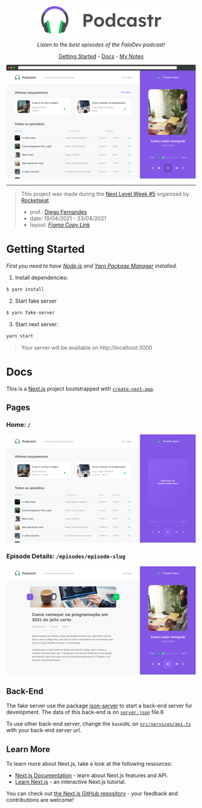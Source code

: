 <div align="center">

![**Podcastr**](.github/assets/logo.svg)

_Listen to the best episodes of the FalaDev podcast!_

[Getting Started](#getting-started) - [Docs](#docs) - [My Notes](notes.md)

![](.github/assets/app-preview.png)

---

</div>

> This project was made during the [Next Level Week #5](https://nextlevelweek.com/) organized by [Rocketseat](https://rocketseat.com.br/)
>
> - prof.: [Diego Fernandes](http://github.com/diego3g)
> - date: 19/04/2021 - 23/04/2021
> - layout: [_Figma Copy Link_](https://www.figma.com/file/UwFEntsHpHYJlHNQAQr4gA/Podcastr/duplicate)

# Getting Started

_First you need to have [Node.js](https://nodejs.org/) and [Yarn Package Manager](https://yarnpkg.com/) installed._

1. Install dependencies:
```bash
$ yarn install
```
2. Start fake server
```bash
$ yarn fake-server
```
3. Start next server:
```bash
yarn start
```
> Your server will be available on http://localhost:3000

# Docs
This is a [Next.js](https://nextjs.org/) project bootstrapped with [`create-next-app`](https://github.com/vercel/next.js/tree/canary/packages/create-next-app).

## Pages
### Home: `/`

<img src=".github/assets/home.png" width="800" alt="Home Page Screenshot"/>

### Episode Details: `/episodes/episode-slug`

<img src=".github/assets/interna.png" width="800" alt="Episode Details Page Screenshot"/>


## Back-End

The fake server use the package [json-server](https://www.npmjs.com/package/json-server) to start a back-end server for development. The data of this back-end is on [`server.json`](server.json) file.6

To use other back-end server, change the `baseURL` on [`src/services/api.ts`](src/services/api.ts) with your back-end server url.

## Learn More

To learn more about Next.js, take a look at the following resources:

- [Next.js Documentation](https://nextjs.org/docs) - learn about Next.js features and API.
- [Learn Next.js](https://nextjs.org/learn) - an interactive Next.js tutorial.

You can check out [the Next.js GitHub repository](https://github.com/vercel/next.js/) - your feedback and contributions are welcome!